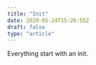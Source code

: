 ```yaml
---
title: "Init"
date: 2020-05-24T15:26:55Z
draft: false
type: "article"
---
```

Everything start with an init.

